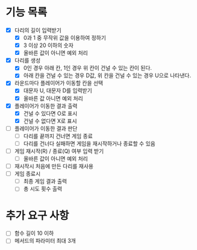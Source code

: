 # 기능 목록

- [x] 다리의 길이 입력받기
  - [x] 0과 1 중 무작위 값을 이용하여 정하기
  - [x] 3 이상 20 이하의 숫자
  - [x] 올바른 값이 아니면 예외 처리
- [x] 다리를 생성
  - [x] 0인 경우 아래 칸, 1인 경우 위 칸이 건널 수 있는 칸이 된다.
  - [x] 아래 칸을 건널 수 있는 경우 D값, 위 칸을 건널 수 있는 경우 U으로 나타낸다.
- [x] 라운드마다 플레이어가 이동할 칸을 선택
  - [x] 대문자 U, 대문자 D를 입력받기
  - [x] 올바른 값 아니면 예외 처리
- [x] 플레이어가 이동한 결과 출력
  - [x] 건널 수 있다면 O로 표시
  - [x] 건널 수 없다면 X로 표시
- [ ] 플레이어가 이동한 결과 판단
  - [ ] 다리를 끝까지 건너면 게임 종료
  - [ ] 다리를 건너다 실패하면 게임을 재시작하거나 종료할 수 있음
- [ ] 게임 재시작(R) / 종료(Q) 여부 입력 받기
  - [ ] 올바른 값이 아니면 예외 처리
- [ ] 재시작시 처음에 만든 다리를 재사용
- [ ] 게임 종료시
  - [ ] 최종 게임 결과 출력
  - [ ] 총 시도 횟수 출력

# 추가 요구 사항
- [ ] 함수 길이 10 이하
- [ ] 메서드의 파라미터 최대 3개